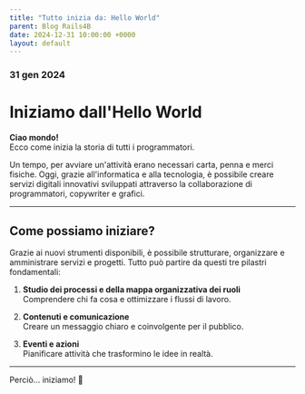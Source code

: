 ```yaml
---
title: "Tutto inizia da: Hello World"
parent: Blog Rails4B
date: 2024-12-31 10:00:00 +0000
layout: default
---
```


### 31 gen 2024
# Iniziamo dall'Hello World

**Ciao mondo!**  
Ecco come inizia la storia di tutti i programmatori.  

Un tempo, per avviare un'attività erano necessari carta, penna e merci fisiche. Oggi, grazie all'informatica e alla tecnologia, è possibile creare servizi digitali innovativi sviluppati attraverso la collaborazione di programmatori, copywriter e grafici.

---

## Come possiamo iniziare?
Grazie ai nuovi strumenti disponibili, è possibile strutturare, organizzare e amministrare servizi e progetti. Tutto può partire da questi tre pilastri fondamentali:

1. **Studio dei processi e della mappa organizzativa dei ruoli**  
   Comprendere chi fa cosa e ottimizzare i flussi di lavoro.

2. **Contenuti e comunicazione**  
   Creare un messaggio chiaro e coinvolgente per il pubblico.

3. **Eventi e azioni**  
   Pianificare attività che trasformino le idee in realtà.

---

Perciò... iniziamo! 🎉

